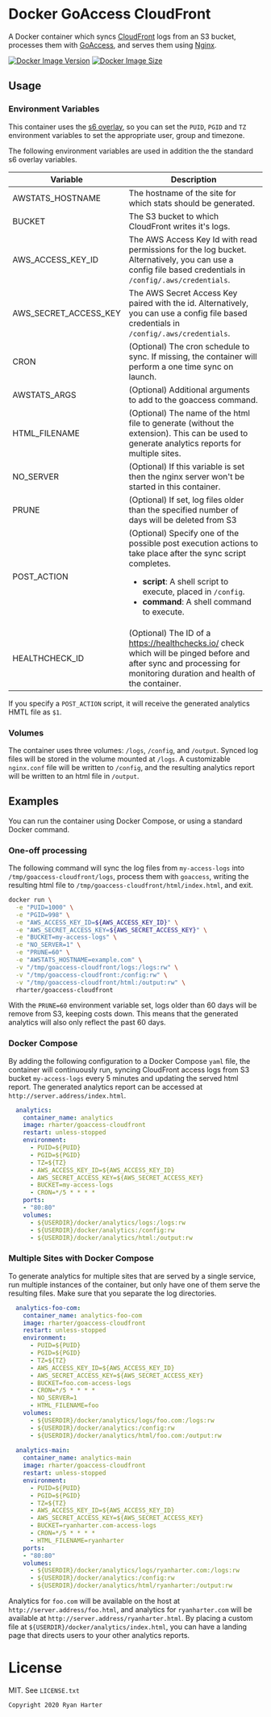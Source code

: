 # Docker GoAccess CloudFront

A Docker container which syncs [CloudFront][1] logs from an S3 bucket, processes them with [GoAccess][2], and serves them using [Nginx][3].

 [1]: https://aws.amazon.com/cloudfront/
 [2]: https://goaccess.io/
 [3]: https://www.nginx.com/

[![Docker Image Version](https://img.shields.io/docker/v/rharter/goaccess-cloudfront?sort=semver)][hub]
[![Docker Image Size](https://img.shields.io/docker/image-size/rharter/goaccess-cloudfront)][layers]

 [hub]: https://hub.docker.com/r/rharter/goaccess-cloudfront
 [layers]: https://microbadger.com/images/rharter/goaccess-cloudfront

## Usage

### Environment Variables

This container uses the [s6 overlay][overlay], so you can set the `PUID`, `PGID` and `TZ` environment variables to set the appropriate user, group and timezone.

 [overlay]: https://github.com/just-containers/s6-overlay
 
The following environment variables are used in addition the the standard s6 overlay variables.

| Variable | Description |
| --- | --- |
| AWSTATS_HOSTNAME | The hostname of the site for which stats should be generated. |
| BUCKET | The S3 bucket to which CloudFront writes it's logs. |
| AWS_ACCESS_KEY_ID | The AWS Access Key Id with read permissions for the log bucket. Alternatively, you can use a config file based credentials in `/config/.aws/credentials`. |
| AWS_SECRET_ACCESS_KEY | The AWS Secret Access Key paired with the id. Alternatively, you can use a config file based credentials in `/config/.aws/credentials`. |
| CRON | (Optional) The cron schedule to sync. If missing, the container will perform a one time sync on launch. |
| AWSTATS_ARGS | (Optional) Additional arguments to add to the goaccess command. |
| HTML_FILENAME | (Optional) The name of the html file to generate (without the extension). This can be used to generate analytics reports for multiple sites. |
| NO_SERVER | (Optional) If this variable is set then the nginx server won't be started in this container. |
| PRUNE | (Optional) If set, log files older than the specified number of days will be deleted from S3 |
| POST_ACTION | (Optional) Specify one of the possible post execution actions to take place after the sync script completes.<br/><ul><li>**script**: A shell script to execute, placed in `/config`.</li><li>**command**: A shell command to execute.</li></ul>
| HEALTHCHECK_ID | (Optional) The ID of a https://healthchecks.io/ check which will be pinged before and after sync and processing for monitoring duration and health of the container. |

If you specify a `POST_ACTION` script, it will receive the generated analytics HMTL file as `$1`.

### Volumes

The container uses three volumes: `/logs`, `/config`, and `/output`.  Synced log files will be stored in the volume mounted at `/logs`.  A customizable `nginx.conf` file will be written to `/config`, and the resulting analytics report will be written to an html file in `/output`.

## Examples

You can run the container using Docker Compose, or using a standard Docker command.

### One-off processing

The following command will sync the log files from `my-access-logs` into `/tmp/goaccess-cloudfront/logs`, process them with `goaccess`, writing the resulting html file to `/tmp/goaccess-cloudfront/html/index.html`, and exit.

```sh
docker run \
  -e "PUID=1000" \
  -e "PGID=998" \
  -e "AWS_ACCESS_KEY_ID=${AWS_ACCESS_KEY_ID}" \
  -e "AWS_SECRET_ACCESS_KEY=${AWS_SECRET_ACCESS_KEY}" \
  -e "BUCKET=my-access-logs" \
  -e "NO_SERVER=1" \
  -e "PRUNE=60" \
  -e "AWSTATS_HOSTNAME=example.com" \
  -v "/tmp/goaccess-cloudfront/logs:/logs:rw" \
  -v "/tmp/goaccess-cloudfront:/config:rw" \
  -v "/tmp/goaccess-cloudfront/html:/output:rw" \
  rharter/goaccess-cloudfront
```

With the `PRUNE=60` environment variable set, logs older than 60 days will be remove from S3, keeping costs down.  This means that the generated analytics will also only reflect the past 60 days.

### Docker Compose

By adding the following configuration to a Docker Compose `yaml` file, the container will continuously run, syncing CloudFront access logs from S3 bucket `my-access-logs` every 5 minutes and updating the served html report. The generated analytics report can be accessed at `http://server.address/index.html`.

```yaml
  analytics:
    container_name: analytics
    image: rharter/goaccess-cloudfront
    restart: unless-stopped
    environment:
      - PUID=${PUID}
      - PGID=${PGID}
      - TZ=${TZ}
      - AWS_ACCESS_KEY_ID=${AWS_ACCESS_KEY_ID}
      - AWS_SECRET_ACCESS_KEY=${AWS_SECRET_ACCESS_KEY}
      - BUCKET=my-access-logs
      - CRON=*/5 * * * *
    ports:
    - "80:80"
    volumes:
      - ${USERDIR}/docker/analytics/logs:/logs:rw
      - ${USERDIR}/docker/analytics:/config:rw
      - ${USERDIR}/docker/analytics/html:/output:rw
```

### Multiple Sites with Docker Compose

To generate analytics for multiple sites that are served by a single service, run multiple instances of the container, but only have one of them serve the resulting files. Make sure that you separate the log directories.

```yaml
  analytics-foo-com:
    container_name: analytics-foo-com
    image: rharter/goaccess-cloudfront
    restart: unless-stopped
    environment:
      - PUID=${PUID}
      - PGID=${PGID}
      - TZ=${TZ}
      - AWS_ACCESS_KEY_ID=${AWS_ACCESS_KEY_ID}
      - AWS_SECRET_ACCESS_KEY=${AWS_SECRET_ACCESS_KEY}
      - BUCKET=foo.com-access-logs
      - CRON=*/5 * * * *
      - NO_SERVER=1
      - HTML_FILENAME=foo
    volumes:
      - ${USERDIR}/docker/analytics/logs/foo.com:/logs:rw
      - ${USERDIR}/docker/analytics:/config:rw
      - ${USERDIR}/docker/analytics/html/foo.com:/output:rw
      
  analytics-main:
    container_name: analytics-main
    image: rharter/goaccess-cloudfront
    restart: unless-stopped
    environment:
      - PUID=${PUID}
      - PGID=${PGID}
      - TZ=${TZ}
      - AWS_ACCESS_KEY_ID=${AWS_ACCESS_KEY_ID}
      - AWS_SECRET_ACCESS_KEY=${AWS_SECRET_ACCESS_KEY}
      - BUCKET=ryanharter.com-access-logs
      - CRON=*/5 * * * *
      - HTML_FILENAME=ryanharter
    ports:
    - "80:80"
    volumes:
      - ${USERDIR}/docker/analytics/logs/ryanharter.com:/logs:rw
      - ${USERDIR}/docker/analytics:/config:rw
      - ${USERDIR}/docker/analytics/html/ryanharter:/output:rw
```

Analytics for `foo.com` will be available on the host at `http://server.address/foo.html`, and analytics for `ryanharter.com` will be available at `http://server.address/ryanharter.html`.  By placing a custom file at `${USERDIR}/docker/analytics/index.html`, you can have a landing page that directs users to your other analytics reports.

# License

MIT. See `LICENSE.txt`

    Copyright 2020 Ryan Harter
